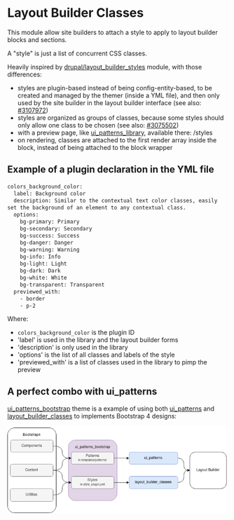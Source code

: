 # Layout Builder Classes

This module allow site builders to attach a style to apply to layout builder blocks and sections.

A "style" is just a list of concurrent CSS classes.

Heavily inspired by [drupal/layout\_builder\_styles](https://www.drupal.org/project/layout_builder_styles) module, with those differences:

* styles are plugin-based instead of being config-entity-based, to be created and managed by the themer (inside a YML file), and then only used by the site builder in the layout builder interface (see also: [#3107972](https://www.drupal.org/project/layout_builder_styles/issues/3107972))
* styles are organized as groups of classes, because some styles should only allow one class to be chosen (see also: [#3075502](https://www.drupal.org/project/layout_builder_styles/issues/3075502))
* with a preview page, like [ui_patterns_library](https://ui-patterns.readthedocs.io/en/8.x-1.x/content/patterns-definition.html), available there: /styles 
* on rendering, classes are attached to the first render array inside the block, instead of being attached to the block wrapper

## Example of a plugin declaration in the YML file

```
colors_background_color:
  label: Background color
  description: Similar to the contextual text color classes, easily set the background of an element to any contextual class.
  options:
    bg-primary: Primary
    bg-secondary: Secondary
    bg-success: Success
    bg-danger: Danger
    bg-warning: Warning
    bg-info: Info
    bg-light: Light
    bg-dark: Dark
    bg-white: White
    bg-transparent: Transparent
  previewed_with:
    - border
    - p-2
```

Where:

* `colors_background_color` is the plugin ID
* 'label' is used in the library and the layout builder forms
* 'description' is only used in the library
* 'options' is the list of all classes and labels of the style
* 'previewed_with' is a list of classes used in the library to pimp the preview

## A perfect combo with ui_patterns

[ui\_patterns\_bootstrap](https://github.com/pdureau/ui_patterns_bootstrap) theme is a example of using both [ui\_patterns](https://www.drupal.org/project/ui_patterns) and [layout\_builder\_classes](https://github.com/pdureau/layout_builder_classes) to implements Bootstrap 4 designs:

![Overview](doc/schema.png)